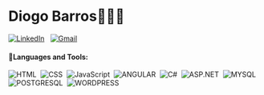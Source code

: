 <h1>Diogo Barros👨🏽‍💻</h1>
<a href="https://www.linkedin.com/in/diogobarros-code/"><img alt="LinkedIn" src="https://img.shields.io/badge/linkedin%20-%230077B5.svg?&style=flat&logo=linkedin&logoColor=white"/></a> &nbsp;
<a href="mailto:diogobarros.code@gmail.com"><img alt="Gmail" src="https://img.shields.io/badge/Gmail-D14836?style=flat&logo=gmail&logoColor=white" /></a> &nbsp;



<h4 align="left">🚀Languages and Tools:</h4>

![HTML](https://img.shields.io/badge/-HTML-05122A?style=flat&logo=HTML5)&nbsp;
![CSS](https://img.shields.io/badge/-CSS-05122A?style=flat&logo=CSS3&logoColor=1572B6)&nbsp;
![JavaScript](https://img.shields.io/badge/-JavaScript-05122A?style=flat&logo=javascript)&nbsp;
![ANGULAR](https://img.shields.io/badge/-Angular-05122A?&logo=Angular)&nbsp;
![C#](https://img.shields.io/badge/-CSharp-05122A?style=flat&logo=C%2B%2B&logoColor=00599C)&nbsp;
![ASP.NET](https://img.shields.io/badge/-Asp.NETCore-05122A?style=flat&logo=C%2B%2B&logoColor=00599C)&nbsp;
![MYSQL](https://img.shields.io/badge/-MySQL-05122A?&logo=MySQL)&nbsp;
![POSTGRESQL](https://img.shields.io/badge/-PostgreSql-05122A?&logo=PostgreSql)&nbsp;
![WORDPRESS](https://img.shields.io/badge/-Wordpress-05122A?&logo=Wordpress)&nbsp;






<p align="left">


</p>

